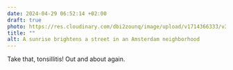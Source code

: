 ```yaml
---
date: 2024-04-29 06:52:14 +02:00
draft: true
photo: https://res.cloudinary.com/dbi2zounq/image/upload/v1714366333/v39hmwe9ysgyxvckolwo.jpg
title: ""
alt: A sunrise brightens a street in an Amsterdam neighborhood
---
```


Take that, tonsillitis! Out and about again.
